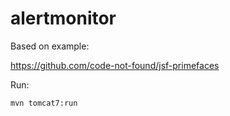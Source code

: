 # alertmonitor

Based on example:

https://github.com/code-not-found/jsf-primefaces


Run:

```
mvn tomcat7:run
```




